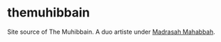 themuhibbain
============

Site source of The Muhibbain. A duo artiste under [Madrasah Mahabbah](madrasahmahabbah.com).
